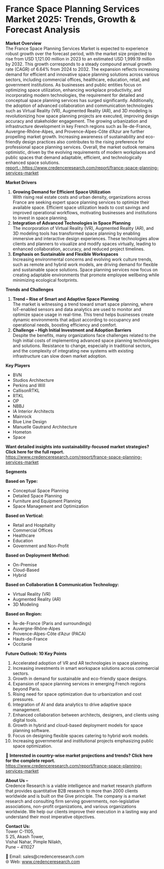 # France Space Planning Services Market 2025: Trends, Growth & Forecast Analysis


<p><strong>Market Overview</strong><br /> The France Space Planning Services Market is expected to experience robust growth over the forecast period, with the market size projected to rise from USD 1,121.00 million in 2023 to an estimated USD 1,999.19 million by 2032. This growth corresponds to a steady compound annual growth rate (CAGR) of 6.64% from 2024 to 2032. The expansion reflects increasing demand for efficient and innovative space planning solutions across various sectors, including commercial offices, healthcare, education, retail, and government institutions. As businesses and public entities focus on optimizing space utilization, enhancing workplace productivity, and incorporating modern technologies, the requirement for detailed and conceptual space planning services has surged significantly. Additionally, the adoption of advanced collaboration and communication technologies such as Virtual Reality (VR), Augmented Reality (AR), and 3D modeling is revolutionizing how space planning projects are executed, improving design accuracy and stakeholder engagement. The growing urbanization and infrastructure development in key French regions such as &Icirc;le-de-France, Auvergne-Rh&ocirc;ne-Alpes, and Provence-Alpes-C&ocirc;te d&rsquo;Azur are further propelling market growth. Increasing awareness of sustainability and eco-friendly design practices also contributes to the rising preference for professional space planning services. Overall, the market outlook remains optimistic, driven by the evolving requirements of modern workplaces and public spaces that demand adaptable, efficient, and technologically enhanced space solutions.<br /> <a href="https://www.credenceresearch.com/report/france-space-planning-services-market">report.- https://www.credenceresearch.com/report/france-space-planning-services-market</a></p>
<p><strong>Market Drivers</strong></p>
<ol>
<li><strong> Growing Demand for Efficient Space Utilization</strong><br /> With rising real estate costs and urban density, organizations across France are seeking expert space planning services to optimize their available space. Efficient space utilization leads to cost savings and improved operational workflows, motivating businesses and institutions to invest in space planning.</li>
<li><strong> Integration of Advanced Technologies in Space Planning</strong><br /> The incorporation of Virtual Reality (VR), Augmented Reality (AR), and 3D modeling tools has transformed space planning by enabling immersive and interactive design experiences. These technologies allow clients and planners to visualize and modify spaces virtually, leading to enhanced collaboration, accuracy, and reduced project timelines.</li>
<li><strong> Emphasis on Sustainable and Flexible Workspaces</strong><br /> Increasing environmental concerns and evolving work culture trends, such as remote and hybrid work models, are driving demand for flexible and sustainable space solutions. Space planning services now focus on creating adaptable environments that promote employee wellbeing while minimizing ecological footprints.</li>
</ol>
<p><strong>Trends and Challenges</strong></p>
<ol>
<li><strong> Trend &ndash; Rise of Smart and Adaptive Space Planning</strong><br /> The market is witnessing a trend toward smart space planning, where IoT-enabled sensors and data analytics are used to monitor and optimize space usage in real-time. This trend helps businesses create dynamic environments that adjust according to occupancy and operational needs, boosting efficiency and comfort.</li>
<li><strong> Challenge &ndash; High Initial Investment and Adoption Barriers</strong><br /> Despite the benefits, many organizations face challenges related to the high initial costs of implementing advanced space planning technologies and solutions. Resistance to change, especially in traditional sectors, and the complexity of integrating new systems with existing infrastructure can slow down market adoption.</li>
</ol>
<p><strong>Key Players</strong></p>
<ul>
<li>BVN</li>
<li>Studios Architecture</li>
<li>Perkins and Will</li>
<li>CallisonRTKL</li>
<li>RTKL</li>
<li>OP</li>
<li>NBBJ</li>
<li>IA Interior Architects</li>
<li>Mainrock</li>
<li>Blue Line Design</li>
<li>Manuelle Gautrand Architecture</li>
<li>Hometon</li>
<li>Space</li>
</ul>
<p><strong>Want detailed insights into sustainability-focused market strategies? Click here for the full report.</strong><br /> <a href="https://www.credenceresearch.com/report/france-space-planning-services-market">https://www.credenceresearch.com/report/france-space-planning-services-market</a></p>
<p><strong>Segments</strong></p>
<p><strong>Based on Type:</strong></p>
<ul>
<li>Conceptual Space Planning</li>
<li>Detailed Space Planning</li>
<li>Furniture and Equipment Planning</li>
<li>Space Management and Optimization</li>
</ul>
<p><strong>Based on Vertical:</strong></p>
<ul>
<li>Retail and Hospitality</li>
<li>Commercial Offices</li>
<li>Healthcare</li>
<li>Education</li>
<li>Government and Non-Profit</li>
</ul>
<p><strong>Based on Deployment Method:</strong></p>
<ul>
<li>On-Premise</li>
<li>Cloud-Based</li>
<li>Hybrid</li>
</ul>
<p><strong>Based on Collaboration &amp; Communication Technology:</strong></p>
<ul>
<li>Virtual Reality (VR)</li>
<li>Augmented Reality (AR)</li>
<li>3D Modeling</li>
</ul>
<p><strong>Based on Region:</strong></p>
<ul>
<li>&Icirc;le-de-France (Paris and surroundings)</li>
<li>Auvergne-Rh&ocirc;ne-Alpes</li>
<li>Provence-Alpes-C&ocirc;te d&rsquo;Azur (PACA)</li>
<li>Hauts-de-France</li>
<li>Occitanie</li>
</ul>
<p><strong>Future Outlook: 10 Key Points</strong></p>
<ol>
<li>Accelerated adoption of VR and AR technologies in space planning.</li>
<li>Increasing investments in smart workspace solutions across commercial sectors.</li>
<li>Growth in demand for sustainable and eco-friendly space designs.</li>
<li>Expansion of space planning services in emerging French regions beyond Paris.</li>
<li>Rising need for space optimization due to urbanization and cost pressures.</li>
<li>Integration of AI and data analytics to drive adaptive space management.</li>
<li>Enhanced collaboration between architects, designers, and clients using digital tools.</li>
<li>Growth in hybrid and cloud-based deployment models for space planning software.</li>
<li>Focus on designing flexible spaces catering to hybrid work models.</li>
<li>Increasing governmental and institutional projects emphasizing public space optimization.</li>
</ol>
<p>📌 <strong>Interested in country-wise market projections and trends? Click here for the complete report.</strong><br /> <a href="https://www.credenceresearch.com/report/france-space-planning-services-market">https://www.credenceresearch.com/report/france-space-planning-services-market</a></p>
<p><strong>About Us &ndash;</strong><br /> Credence Research is a viable intelligence and market research platform that provides quantitative B2B research to more than 2000 clients worldwide and is built on the Give principle. The company is a market research and consulting firm serving governments, non-legislative associations, non-profit organizations, and various organizations worldwide. We help our clients improve their execution in a lasting way and understand their most imperative objectives.</p>
<p><strong>Contact Us:</strong><br /> Tower C-1105,<br /> S 25, Akash Tower,<br /> Vishal Nahar, Pimple Nilakh,<br /> Pune &ndash; 411027</p>
<p>📧 Email: sales@credenceresearch.com<br /> 🌐 Web: <a href="http://www.credenceresearch.com/">www.credenceresearch.com</a></p>
